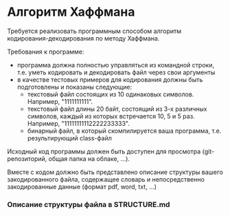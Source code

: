 # Алгоритм Хаффмана

Требуется реализовать программным способом алгоритм кодирования-декодирования по методу Хаффмана.

Требования к программе:

- программа должна полностью управляться из командной строки, т.е. уметь кодировать и декодировать файл через свои аргументы
- в качестве тестовых примеров для кодирования должны быть подготовлены и показаны следующие:
  - текстовый файл состоящих из 10 одинаковых символов. Например, "1111111111".
  - текстовый файл длины 20 байт, состоящий из 3-х различных символов, каждый из которых встречается 10, 5 и 5 раз. Например, "11111111112222233333".
  - бинарный файл, в который скомпилируется ваша программа, т.е. результирующий class-файл
  
Исходный код программы должен быть доступен для просмотра (git-репозиторий, общая папка на облаке, ...).

Вместе с кодом должно быть представлено описание структуры вашего закодированного файла, содержащее словарь и непосредственно закодированные данные (формат pdf, word, txt, ...)

### Описание структуры файла в STRUCTURE.md
